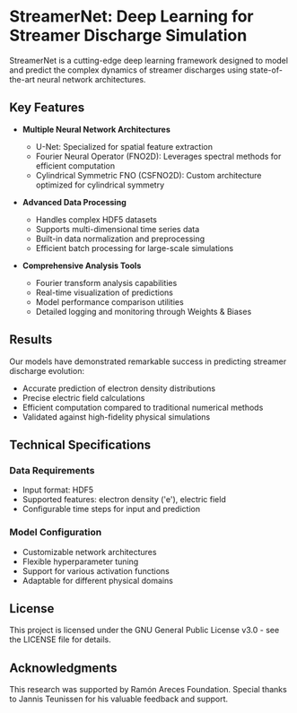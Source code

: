 # StreamerNet: Deep Learning for Streamer Discharge Simulation

StreamerNet is a cutting-edge deep learning framework designed to model and predict the complex dynamics of streamer discharges using state-of-the-art neural network architectures.

## Key Features

- **Multiple Neural Network Architectures**
  - U-Net: Specialized for spatial feature extraction
  - Fourier Neural Operator (FNO2D): Leverages spectral methods for efficient computation
  - Cylindrical Symmetric FNO (CSFNO2D): Custom architecture optimized for cylindrical symmetry

- **Advanced Data Processing**
  - Handles complex HDF5 datasets
  - Supports multi-dimensional time series data
  - Built-in data normalization and preprocessing
  - Efficient batch processing for large-scale simulations

- **Comprehensive Analysis Tools**
  - Fourier transform analysis capabilities
  - Real-time visualization of predictions
  - Model performance comparison utilities
  - Detailed logging and monitoring through Weights & Biases

## Results

Our models have demonstrated remarkable success in predicting streamer discharge evolution:
- Accurate prediction of electron density distributions
- Precise electric field calculations
- Efficient computation compared to traditional numerical methods
- Validated against high-fidelity physical simulations

## Technical Specifications

### Data Requirements
- Input format: HDF5
- Supported features: electron density ('e'), electric field
- Configurable time steps for input and prediction

### Model Configuration
- Customizable network architectures
- Flexible hyperparameter tuning
- Support for various activation functions
- Adaptable for different physical domains

## License

This project is licensed under the GNU General Public License v3.0 - see the LICENSE file for details.

## Acknowledgments

This research was supported by Ramón Areces Foundation. Special thanks to Jannis Teunissen for his valuable feedback and support.
